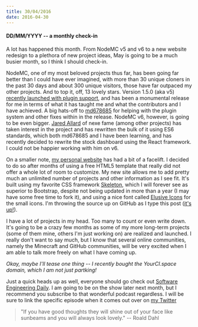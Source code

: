 ```yaml
---
title: 30/04/2016
date: 2016-04-30
---
```


#### DD/MM/YYYY -- a monthly check-in

A lot has happened this month. From NodeMC v5 and v6 to
a new website redesign to a plethora of new project ideas, May is going
to be a much busier month, so I think I should check-in.

NodeMC, one of my most beloved projects thus far, has been going far
better than I could have ever imagined, with more than 30 unique cloners
in the past 30 days and about 300 unique visitors, those have far
outpaced my other projects. And to top it, off, 13 lovely stars. Version
1.5.0 (aka v5) [recently launched with plugin
support](https://nodemc.space/blog/3), and has been a monumental release for me in terms of
what it has taught me and what the contributors and I have achieved. A
big hats-off to [md678685](https://twitter.com/md678685) for helping with the plugin system and other fixes
within in the release. NodeMC v6, however, is going to be even bigger.
[Jared Allard](https://jaredallard.me/) of nexe fame (among other projects) has taken
interest in the project and has rewritten the bulk of it using ES6
standards, which both md678685 and I have been learning, and has
recently decided to rewrite the stock dashboard using the React
framework. I could not be happier working with him on v6.

On a smaller note, [my personal website](http://gabrielsimmer.com)
has had a bit of a facelift. I decided to do so after months of using a
free HTML5 template that really did not offer a whole lot of room to
customize. My new site allows me to add pretty much an unlimited number
of projects and other information as I see fit. It's built using my
favorite CSS framework [Skeleton](http://getskeleton.com/),
which I will forever see as superior to Bootstrap, despite not being
updated in more than a year (I may have some free time to fork it), and
using a nice font called [Elusive Icons](http://elusiveicons.com/) for
the small icons. I'm throwing the source up on GitHub as I type this
post ([it's up!](https://github.com/gmemstr/GabrielSimmer.com)).

I have a lot of projects in my head. Too many to count or even write
down. It's going to be a crazy few months as some of my more long-term
projects (some of them mine, others I'm just working on) are realized
and launched. I really don't want to say much, but I know that several
online communities, namely the Minecraft and GitHub communities, will be
very excited when I am able to talk more freely on what I have coming
up.

_*Okay, maybe I'll tease one thing -- I recently bought the YourCI.space domain, which I am not just partking!*_

Just a quick heads up as well, everyone should go check out [Software Engineering Daily](http://softwareengineeringdaily.com/). I am going to be on the show later next month, but I recommend you subscribe to that wonderful podcast regardless. I will be sure to link the specific episode when it comes out over on [my Twitter](https://twitter.com/gmemstr)

> "If you have good thoughts they will shine out of your face like
> sunbeams and you will always look lovely." -- Roald Dahl

